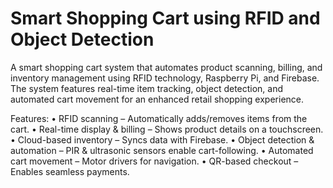 # Smart Shopping Cart using RFID and Object Detection
A smart shopping cart system that automates product scanning, billing, and inventory management using RFID technology, Raspberry Pi, and Firebase. The system features real-time item tracking, object detection, and automated cart movement for an enhanced retail shopping experience.

Features:
• RFID scanning – Automatically adds/removes items from the cart.
• Real-time display & billing – Shows product details on a touchscreen.
• Cloud-based inventory – Syncs data with Firebase.
• Object detection & automation – PIR & ultrasonic sensors enable cart-following.
• Automated cart movement – Motor drivers for navigation.
• QR-based checkout – Enables seamless payments.
